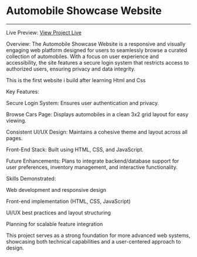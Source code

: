 # Automobile Showcase Website
---
Live Preview: [View Project Live](https://saadmdev.github.io/Automobile-Website-)

Overview:
The Automobile Showcase Website is a responsive and visually engaging web platform designed for users to seamlessly browse a curated collection of automobiles. With a focus on user experience and accessibility, the site features a secure login system that restricts access to authorized users, ensuring privacy and data integrity.

This is the first website i build after learning Html and Css

Key Features:

Secure Login System: Ensures user authentication and privacy.

Browse Cars Page: Displays automobiles in a clean 3x2 grid layout for easy viewing.

Consistent UI/UX Design: Maintains a cohesive theme and layout across all pages.

Front-End Stack: Built using HTML, CSS, and JavaScript.

Future Enhancements: Plans to integrate backend/database support for user preferences, inventory management, and interactive functionality.

Skills Demonstrated:

Web development and responsive design

Front-end implementation (HTML, CSS, JavaScript)

UI/UX best practices and layout structuring

Planning for scalable feature integration

This project serves as a strong foundation for more advanced web systems, showcasing both technical capabilities and a user-centered approach to design.
